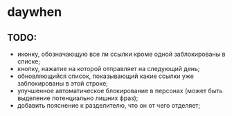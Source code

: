 # daywhen

## TODO:
* иконку, обозначающую все ли ссылки кроме одной заблокированы в списке;
* кнопку, нажатие на которой отправляет на следующий день;
* обновляющийся список, показывающий какие ссылки уже заблокированы в этой строке;
* улучшенное автоматическое блокирование в персонах (может быть выделение потенциально лишних фраз);
* добавить пояснение к разделителю, что он от чего отделяет;